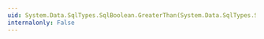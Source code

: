 ```yaml
---
uid: System.Data.SqlTypes.SqlBoolean.GreaterThan(System.Data.SqlTypes.SqlBoolean,System.Data.SqlTypes.SqlBoolean)
internalonly: False
---
```

